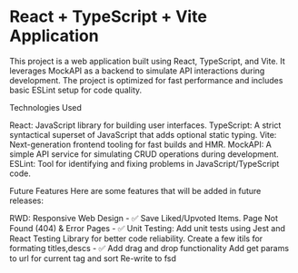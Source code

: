 # React + TypeScript + Vite Application

This project is a web application built using React, TypeScript, and Vite. It leverages MockAPI as a backend to simulate API interactions during development. The project is optimized for fast performance and includes basic ESLint setup for code quality.

Technologies Used

React: JavaScript library for building user interfaces.
TypeScript: A strict syntactical superset of JavaScript that adds optional static typing.
Vite: Next-generation frontend tooling for fast builds and HMR.
MockAPI: A simple API service for simulating CRUD operations during development.
ESLint: Tool for identifying and fixing problems in JavaScript/TypeScript code.

Future Features
Here are some features that will be added in future releases:

RWD: Responsive Web Design - ✅
Save Liked/Upvoted Items.
Page Not Found (404) & Error Pages - ✅
Unit Testing: Add unit tests using Jest and React Testing Library for better code reliability.
Create a few itils for formating titles,descs - ✅
Add drag and drop functionality
Add get params to url for current tag and sort
Re-write to fsd 